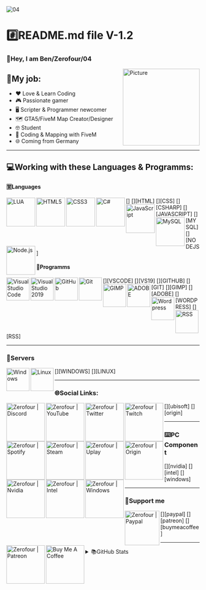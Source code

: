 ![04](https://user-images.githubusercontent.com/60815764/119038564-8ebd7e80-b9b3-11eb-95f4-42e46a63602b.gif)

# #️⃣README.md file V-1.2

### 👋Hey, I am Ben/Zerofour/04

<img align="right" alt="Picture" src="https://user-images.githubusercontent.com/60815764/119038408-5fa70d00-b9b3-11eb-823f-dd2e262aa648.png" width="200">

## 👔My job: 

- ❤️ Love & Learn Coding
- 🎮 Passionate gamer
- 🖥️ Scripter & Programmer newcomer
- 🗺️ GTA5/FiveM Map Creator/Designer
- 🤓 Student
- 🎲 Coding & Mapping with FiveM
- 🌐 Coming from Germany

---

## 💻Working with these Languages & Programms:
#### 🈺Languages
[<img align="left" alt="LUA" width="75px" src="https://img.shields.io/badge/Lua-2C2D72?style=for-the-badge&logo=lua&logoColor=white" />]
[<img align="left" alt="HTML5" width="75px" src="https://img.shields.io/badge/HTML5-E34F26?style=for-the-badge&logo=html5&logoColor=white" />][HTML]
[<img align="left" alt="CSS3" width="75px" src="https://img.shields.io/badge/CSS3-1572B6?style=for-the-badge&logo=css3&logoColor=white" />][CSS]
[<img align="left" alt="C#" width="75px" src="https://img.shields.io/badge/C%23-239120?style=for-the-badge&logo=c-sharp&logoColor=white" />][CSHARP]
[<img align="left" alt="JavaScript" width="75px" src="https://img.shields.io/badge/JavaScript-F7DF1E?style=for-the-badge&logo=javascript&logoColor=black" />][JAVASCRIPT]
[<img align="left" alt="MySQL" width="75px" src="https://img.shields.io/badge/MySQL-FFBE00?style=for-the-badge&logo=mysql&logoColor=white" />][MYSQL]
[<img align="left" alt="Node.js" width="75px" src="https://img.shields.io/badge/Node.js-43853D?style=for-the-badge&logo=node-dot-js&logoColor=white" />][NODEJS]
<br />

#### 🤖Programms
[<img align="left" alt="Visual Studio Code" width="60px" src="https://img.shields.io/badge/VSCode-0078D4?style=for-the-badge&logo=visual%20studio%20code&logoColor=white" />][VSCODE]
[<img align="left" alt="Visual Studio 2019" width="60px" src="https://img.shields.io/badge/VSStudio2019-5C2D91?style=for-the-badge&logo=visual%20studio&logoColor=white" />][VS19]
[<img align="left" alt="GitHub" width="60px" src="https://img.shields.io/badge/GitHub-100000?style=for-the-badge&logo=github&logoColor=white" />][GITHUB]
[<img align="left" alt="Git" width="60px" src="https://img.shields.io/badge/Git-F05032?style=for-the-badge&logo=git&logoColor=white" />][GIT]
[<img align="left" alt="GIMP" width="60px" src="https://img.shields.io/badge/gimp-5C5543?style=for-the-badge&logo=gimp&logoColor=white" />][GIMP]
[<img align="left" alt="ADOBE" width="60px" src="https://img.shields.io/badge/Adobe%20Photoshop-31A8FF?style=for-the-badge&logo=Adobe%20Photoshop&logoColor=black" />][ADOBE]
[<img align="left" alt="Wordpress" width="60px" src="https://img.shields.io/badge/Wordpress-21759B?style=for-the-badge&logo=wordpress&logoColor=white" />][WORDPRESS]
[<img align="left" alt="RSS" width="60px" src="	https://img.shields.io/badge/RSS-FFA500?style=for-the-badge&logo=rss&logoColor=white" />][RSS]
<br />

---

### 📠Servers
[<img align="left" alt="Windows" width="60px" src="https://img.shields.io/badge/Windows-0078D6?style=for-the-badge&logo=windows&logoColor=white" />][WINDOWS]
[<img align="left" alt="Linux" width="60px" src="https://img.shields.io/badge/Linux-FCC624?style=for-the-badge&logo=linux&logoColor=black" />][LINUX]
<br />

---

### 🌐Social Links:
[<img align="left" alt="Zerofour | Discord" width="100px" src="https://img.shields.io/badge/Discord-7289DA?style=for-the-badge&logo=discord&logoColor=white" />][discord]
[<img align="left" alt="Zerofour | YouTube" width="100px" src="https://img.shields.io/badge/YouTube-FF0000?style=for-the-badge&logo=youtube&logoColor=white" />][youtube]
[<img align="left" alt="Zerofour | Twitter" width="100px" src="https://img.shields.io/badge/Twitter-00acee?style=for-the-badge&logo=twitter&logoColor=white" />][twitter]
[<img align="left" alt="Zerofour | Twitch" width="100px" src="https://img.shields.io/badge/Twitch-6441a5?style=for-the-badge&logo=twitch&logoColor=white" />][twitch]
[<img align="left" alt="Zerofour | Spotify" width="100px" src="https://img.shields.io/badge/Spotify-1DB954?style=for-the-badge&logo=spotify&logoColor=white" />][spotify]
[<img align="left" alt="Zerofour | Steam" width="100px" src="https://img.shields.io/badge/Steam-000000?style=for-the-badge&logo=steam&logoColor=white" />][steam]
[<img align="left" alt="Zerofour | Uplay" width="100px" src="https://img.shields.io/badge/Uplay-000000?style=for-the-badge&logo=ubisoft&logoColor=white" />][ubisoft]
[<img align="left" alt="Zerofour | Origin" width="100px" src="https://img.shields.io/badge/Origin-000000?style=for-the-badge&logo=origin&logoColor=white" />][origin]
<br />

---

### ⌨️PC Component
[<img align="left" alt="Zerofour | Nvidia" width="100px" src="https://img.shields.io/badge/NVIDIA-Graphiccard-76B900?style=for-the-badge&logo=nvidia&logoColor=white" />][nvidia]
[<img align="left" alt="Zerofour | Intel" width="100px" src="https://img.shields.io/badge/Intel-Core-0071C5?style=for-the-badge&logo=intel&logoColor=white" />][intel]
[<img align="left" alt="Zerofour | Windows" width="100px" src="https://img.shields.io/badge/Windows-10-0078D6?style=for-the-badge&logo=windows&logoColor=white" />][windows]
<br />

---

### 💌Support me
[<img align="left" alt="Zerofour | Paypal" width="90px" src="https://img.shields.io/badge/PayPal-00457C?style=for-the-badge&logo=paypal&logoColor=white" />][paypal]
[<img align="left" alt="Zerofour | Patreon" width="100px" src="https://img.shields.io/badge/Patreon-F96854?style=for-the-badge&logo=patreon&logoColor=white" />][patreon]
[<img align="left" alt="Buy Me A Coffee" width="100px" src="https://cdn.buymeacoffee.com/buttons/v2/default-green.png" />][buymeacoffee]
<br />

---

<details>
  <summary>📚GitHub Stats</summary>

  <img align="left" alt="Marks" src="https://github-readme-stats.vercel.app/api/top-langs/?username=Zerofour04&layout=compact" />
  <img align="left" alt="Top Language" src="https://github-readme-stats.vercel.app/api?username=Zerofour04&show_icons=true&theme=algolia" />

</details>

[discord]: https://steamcommunity.com/id/zerofour_04/
[steam]: https://steamcommunity.com/id/zerofour_04/
[youtube]: https://www.youtube.com/channel/UCiG2ezBIH8PKOjrvHyipR_g
[twitter]: https://twitter.com/Zerofour_04_
[twitch]: https://www.twitch.tv/zerofour_04_
[spotify]: https://www.twitch.tv/zerofour_04_
